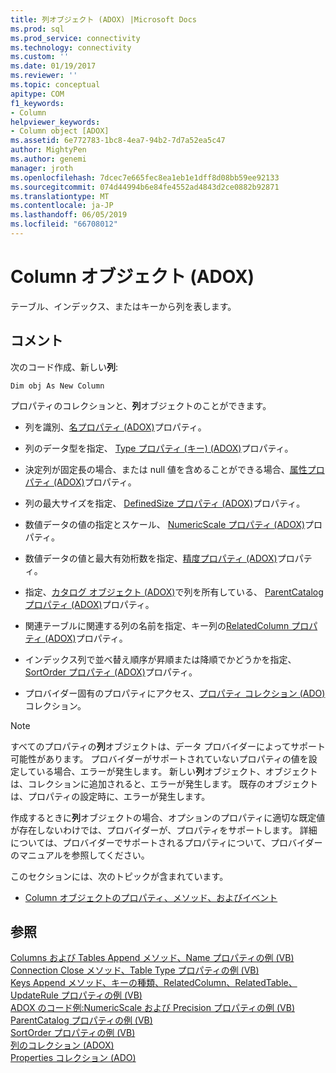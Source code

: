 ```yaml
---
title: 列オブジェクト (ADOX) |Microsoft Docs
ms.prod: sql
ms.prod_service: connectivity
ms.technology: connectivity
ms.custom: ''
ms.date: 01/19/2017
ms.reviewer: ''
ms.topic: conceptual
apitype: COM
f1_keywords:
- Column
helpviewer_keywords:
- Column object [ADOX]
ms.assetid: 6e772783-1bc8-4ea7-94b2-7d7a52ea5c47
author: MightyPen
ms.author: genemi
manager: jroth
ms.openlocfilehash: 7dcec7e665fec8ea1eb1e1dff8d08bb59ee92133
ms.sourcegitcommit: 074d44994b6e84fe4552ad4843d2ce0882b92871
ms.translationtype: MT
ms.contentlocale: ja-JP
ms.lasthandoff: 06/05/2019
ms.locfileid: "66708012"
---
```

# <a name="column-object-adox"></a>Column オブジェクト (ADOX)
テーブル、インデックス、またはキーから列を表します。  
  
## <a name="remarks"></a>コメント  
 次のコード作成、新しい**列**:  
  
 `Dim obj As New Column`  
  
 プロパティのコレクションと、**列**オブジェクトのことができます。  
  
-   列を識別、[名プロパティ (ADOX)](../../../ado/reference/adox-api/name-property-adox.md)プロパティ。  
  
-   列のデータ型を指定、 [Type プロパティ (キー) (ADOX)](../../../ado/reference/adox-api/type-property-key-adox.md)プロパティ。  
  
-   決定列が固定長の場合、または null 値を含めることができる場合、[属性プロパティ (ADOX)](../../../ado/reference/adox-api/attributes-property-adox.md)プロパティ。  
  
-   列の最大サイズを指定、 [DefinedSize プロパティ (ADOX)](../../../ado/reference/adox-api/definedsize-property-adox.md)プロパティ。  
  
-   数値データの値の指定とスケール、 [NumericScale プロパティ (ADOX)](../../../ado/reference/adox-api/numericscale-property-adox.md)プロパティ。  
  
-   数値データの値と最大有効桁数を指定、[精度プロパティ (ADOX)](../../../ado/reference/adox-api/precision-property-adox.md)プロパティ。  
  
-   指定、[カタログ オブジェクト (ADOX)](../../../ado/reference/adox-api/catalog-object-adox.md)で列を所有している、 [ParentCatalog プロパティ (ADOX)](../../../ado/reference/adox-api/parentcatalog-property-adox.md)プロパティ。  
  
-   関連テーブルに関連する列の名前を指定、キー列の[RelatedColumn プロパティ (ADOX)](../../../ado/reference/adox-api/relatedcolumn-property-adox.md)プロパティ。  
  
-   インデックス列で並べ替え順序が昇順または降順でかどうかを指定、 [SortOrder プロパティ (ADOX)](../../../ado/reference/adox-api/sortorder-property-adox.md)プロパティ。  
  
-   プロバイダー固有のプロパティにアクセス、[プロパティ コレクション (ADO)](../../../ado/reference/ado-api/properties-collection-ado.md)コレクション。  
  
> [!NOTE]
>  すべてのプロパティの**列**オブジェクトは、データ プロバイダーによってサポート可能性があります。 プロバイダーがサポートされていないプロパティの値を設定している場合、エラーが発生します。 新しい**列**オブジェクト、オブジェクトは、コレクションに追加されると、エラーが発生します。 既存のオブジェクトは、プロパティの設定時に、エラーが発生します。  
>   
>  作成するときに**列**オブジェクトの場合、オプションのプロパティに適切な既定値が存在しないわけでは、プロバイダーが、プロパティをサポートします。 詳細については、プロバイダーでサポートされるプロパティについて、プロバイダーのマニュアルを参照してください。  
  
 このセクションには、次のトピックが含まれています。  
  
-   [Column オブジェクトのプロパティ、メソッド、およびイベント](../../../ado/reference/adox-api/column-object-properties-methods-and-events.md)  
  
## <a name="see-also"></a>参照  
 [Columns および Tables Append メソッド、Name プロパティの例 (VB)](../../../ado/reference/adox-api/columns-and-tables-append-methods-name-property-example-vb.md)   
 [Connection Close メソッド、Table Type プロパティの例 (VB)](../../../ado/reference/adox-api/connection-close-method-table-type-property-example-vb.md)   
 [Keys Append メソッド、キーの種類、RelatedColumn、RelatedTable、UpdateRule プロパティの例 (VB)](../../../ado/reference/adox-api/keys-append-method-key-type-relatedcolumn-relatedtable-example-vb.md)   
 [ADOX のコード例:NumericScale および Precision プロパティの例 (VB)](../../../ado/reference/adox-api/adox-code-example-numericscale-and-precision-properties-example-vb.md)   
 [ParentCatalog プロパティの例 (VB)](../../../ado/reference/adox-api/parentcatalog-property-example-vb.md)   
 [SortOrder プロパティの例 (VB)](../../../ado/reference/adox-api/sortorder-property-example-vb.md)   
 [列のコレクション (ADOX)](../../../ado/reference/adox-api/columns-collection-adox.md)   
 [Properties コレクション (ADO)](../../../ado/reference/ado-api/properties-collection-ado.md)
